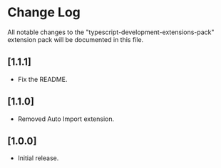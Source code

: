 # Change Log

All notable changes to the "typescript-development-extensions-pack" extension pack will be documented in this file.

## [1.1.1]

- Fix the README.

## [1.1.0]

- Removed Auto Import extension.

## [1.0.0]

- Initial release.
